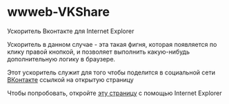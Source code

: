 # wwweb-VKShare
Ускоритель Вконтакте для Internet Explorer

Ускоритель в данном случае -  эта такая фигня, которая появляется по клику правой кнопкой, и позволяет выполнить какую-нибудь дополнительную логику в браузере. 

Этот ускоритель служит для того чтобы поделится в социальной сети [ВКонтакте](https://vk.com) ссылкой на открытую страницу 

Чтобы попробовать, откройте [эту страницу](https://alezhu.github.io/wwweb-VKShare/) с помощью Internet Explorer
